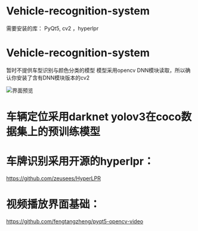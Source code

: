 # Vehicle-recognition-system
需要安装的库：
PyQt5, cv2 ，hyperlpr
# Vehicle-recognition-system
暂时不提供车型识别与颜色分类的模型
模型采用opencv DNN模块读取，所以确认你安装了含有DNN模块版本的cv2

![界面预览](https://github.com/PT123123/Vehicle-recognition-system/blob/master/png/1.jpg)
# 车辆定位采用darknet yolov3在coco数据集上的预训练模型
# 车牌识别采用开源的hyperlpr：
https://github.com/zeusees/HyperLPR
# 视频播放界面基础：
https://github.com/fengtangzheng/pyqt5-opencv-video
